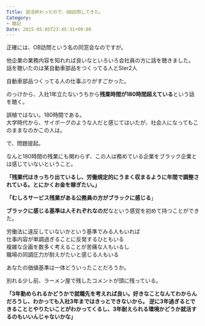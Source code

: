 ```yaml
---
Title: 就活終わったので、OB訪問してきた。
Category:
- 雑記
Date: 2015-05-05T23:45:31+09:00
---
```


正確には、OB訪問という名の同窓会なのですが。  

他企業の業務内容を知れれば良いなといろいろ会社員の方に話を聴きました。  
話を聴いたのは某自動車部品をつくってる人とSIer2人  

自動車部品つくってる人の仕事ぶりがすごかった。  

のっけから、入社1年立たないうちから<b>残業時間が180時間超えている</b>という話を聴く。  

誤植ではない。180時間である。  
大学時代から、サイボーグのような人だと感じてはいたが、社会人になってもこのままなのかこの人は。  

で、問題提起。  

なんと180時間の残業にも関わらず、この人は務めている企業をブラック企業とは感じていないということ。  

<b>「残業代はきっちり出ているし、労働規定的にうまく収まるように年間で調整されている。とにかくお金を稼ぎたい。」  

「むしろサービス残業がある公務員の方がブラックに感じる</b>」  


<b>ブラックに感じる基準は人それぞれなのだ</b>なという感覚を初めて持つことができた。  

労働法に違反していないかという基準でみる人もいれば  
仕事内容が単調過ぎることに反発するひともいる  
複雑な企画を数多く考えることが苦痛な人もいるし  
職場の同調圧力が耐えがたいと感じる人もいる  

あなたの価値基準は一体どういったことだろうか。  


別れる少し前、ラーメン屋で残したコメントが頭に残っている。  

<b>  
「3年勤められるかどうかで就職先を考えれば良い。好きなことなんてわからんだろうし、わかっても入社3年まではきっとできないから。  
逆に3年過ぎるとできることとやりたいことがわかってくるし、3年耐えられる環境かどうか就活するのもいいんじゃないかな」</b>  

